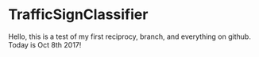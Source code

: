 # TrafficSignClassifier
Hello, this is a test of my first reciprocy, branch, and everything on github.
Today is Oct 8th 2017!
